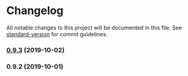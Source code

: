 # Changelog

All notable changes to this project will be documented in this file. See
[standard-version](https://github.com/conventional-changelog/standard-version) for commit guidelines.

### [0.9.3](https://github.com/andbul/typevert/compare/v0.9.2...v0.9.3) (2019-10-02)

### 0.9.2 (2019-10-01)
